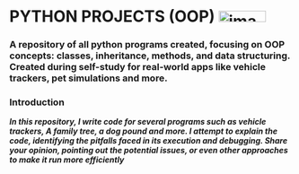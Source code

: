 # **PYTHON PROJECTS (OOP)** <img width="84" height="20" alt="image" src="https://github.com/user-attachments/assets/180bd982-4de8-4965-b88e-37d8b6e1209f" />

### A repository of all python programs created, focusing on OOP concepts: classes, inheritance, methods, and data structuring. Created during self-study for real-world apps like vehicle trackers, pet simulations and more.
### Introduction
***In this repository, I write code for several programs such as vehicle trackers, A family tree, a dog pound and more. I attempt to explain the code, identifying the pitfalls faced in its execution and debugging. Share your opinion, pointing out the potential issues, or even other approaches to make it run more efficiently***
